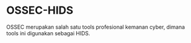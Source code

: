 # OSSEC-HIDS
OSSEC merupakan salah satu tools profesional kemanan cyber, dimana tools ini digunakan sebagai HIDS.
